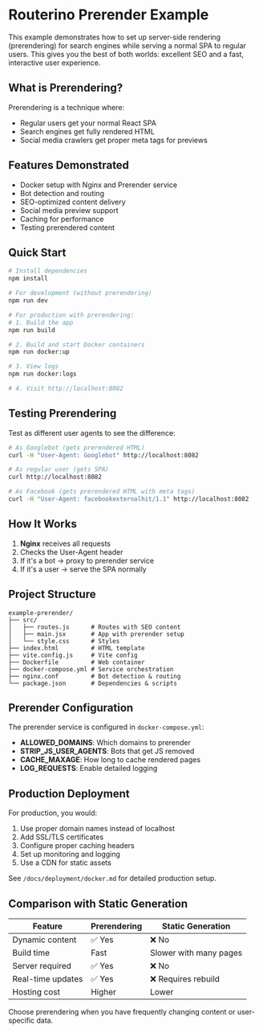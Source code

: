 # Routerino Prerender Example

This example demonstrates how to set up server-side rendering (prerendering) for search engines while serving a normal SPA to regular users. This gives you the best of both worlds: excellent SEO and a fast, interactive user experience.

## What is Prerendering?

Prerendering is a technique where:

- Regular users get your normal React SPA
- Search engines get fully rendered HTML
- Social media crawlers get proper meta tags for previews

## Features Demonstrated

- Docker setup with Nginx and Prerender service
- Bot detection and routing
- SEO-optimized content delivery
- Social media preview support
- Caching for performance
- Testing prerendered content

## Quick Start

```bash
# Install dependencies
npm install

# For development (without prerendering)
npm run dev

# For production with prerendering:
# 1. Build the app
npm run build

# 2. Build and start Docker containers
npm run docker:up

# 3. View logs
npm run docker:logs

# 4. Visit http://localhost:8082
```

## Testing Prerendering

Test as different user agents to see the difference:

```bash
# As Googlebot (gets prerendered HTML)
curl -H "User-Agent: Googlebot" http://localhost:8082

# As regular user (gets SPA)
curl http://localhost:8082

# As Facebook (gets prerendered HTML with meta tags)
curl -H "User-Agent: facebookexternalhit/1.1" http://localhost:8082
```

## How It Works

1. **Nginx** receives all requests
2. Checks the User-Agent header
3. If it's a bot → proxy to prerender service
4. If it's a user → serve the SPA normally

## Project Structure

```
example-prerender/
├── src/
│   ├── routes.js      # Routes with SEO content
│   ├── main.jsx       # App with prerender setup
│   └── style.css      # Styles
├── index.html         # HTML template
├── vite.config.js     # Vite config
├── Dockerfile         # Web container
├── docker-compose.yml # Service orchestration
├── nginx.conf         # Bot detection & routing
└── package.json       # Dependencies & scripts
```

## Prerender Configuration

The prerender service is configured in `docker-compose.yml`:

- **ALLOWED_DOMAINS**: Which domains to prerender
- **STRIP_JS_USER_AGENTS**: Bots that get JS removed
- **CACHE_MAXAGE**: How long to cache rendered pages
- **LOG_REQUESTS**: Enable detailed logging

## Production Deployment

For production, you would:

1. Use proper domain names instead of localhost
2. Add SSL/TLS certificates
3. Configure proper caching headers
4. Set up monitoring and logging
5. Use a CDN for static assets

See `/docs/deployment/docker.md` for detailed production setup.

## Comparison with Static Generation

| Feature           | Prerendering | Static Generation      |
| ----------------- | ------------ | ---------------------- |
| Dynamic content   | ✅ Yes       | ❌ No                  |
| Build time        | Fast         | Slower with many pages |
| Server required   | ✅ Yes       | ❌ No                  |
| Real-time updates | ✅ Yes       | ❌ Requires rebuild    |
| Hosting cost      | Higher       | Lower                  |

Choose prerendering when you have frequently changing content or user-specific data.
